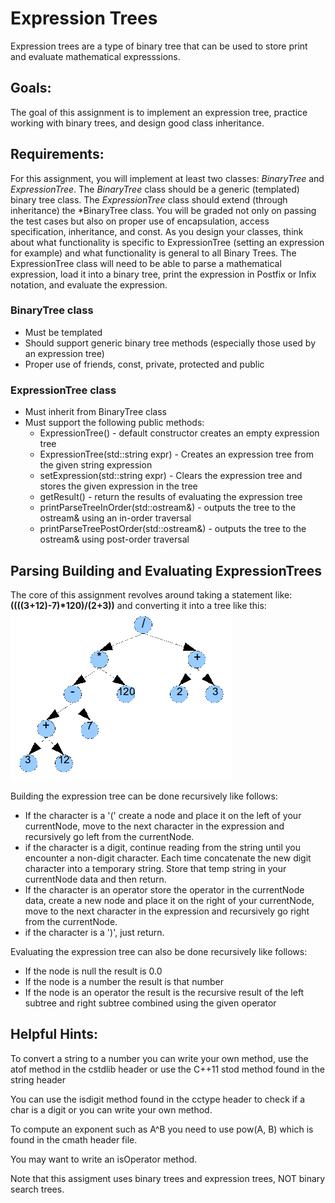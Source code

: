 # Expression Trees

Expression trees are a type of binary tree that can be used to store print and evaluate mathematical expresssions.

## Goals:
The goal of this assignment is to implement an expression tree, practice working with binary trees, and design good class inheritance.

## Requirements:
For this assignment, you will implement at least two classes: *BinaryTree* and *ExpressionTree*.  The *BinaryTree* class should be a generic (templated) binary tree class.  The *ExpressionTree* class should extend (through inheritance) the *BinaryTree<String> class.  You will be graded not only on passing the test cases but also on proper use of encapsulation, access specification, inheritance, and const. As you design your classes, think about what functionality is specific to ExpressionTree (setting an expression for example) and what functionality is general to all Binary Trees. The ExpressionTree class will need to be able to parse a mathematical expression, load it into a binary tree, print the expression in Postfix or Infix notation, and evaluate the expression.

### BinaryTree class

+ Must be templated
+ Should support generic binary tree methods (especially those used by an expression tree)
+ Proper use of friends, const, private, protected and public

### ExpressionTree class

+ Must inherit from BinaryTree<String> class
+ Must support the following public methods:
	+ ExpressionTree() - default constructor creates an empty expression tree
	+ ExpressionTree(std::string expr) - Creates an expression tree from the given string expression
	+ setExpression(std::string expr) - Clears the expression tree and stores the given expression in the tree
	+ getResult() - return the results of evaluating the expression tree
	+ printParseTreeInOrder(std::ostream&) - outputs the tree to the ostream& using an in-order traversal
	+ printParseTreePostOrder(std::ostream&) - outputs the tree to the ostream& using post-order traversal

## Parsing Building and Evaluating ExpressionTrees

The core of this assignment revolves around taking a statement like: __((((3+12)-7)*120)/(2+3))__ and converting it into a tree like this: ![Expression Tree](ExpressionTree.png)

Building the expression tree can be done recursively like follows:
+ If the character is a '(' create a node and place it on the left of your currentNode, move to the next character in the expression and recursively go left from the currentNode.
+ if the character is a digit, continue reading from the string until you encounter a non-digit character.  Each time concatenate the new digit character into a temporary string.  Store that temp string in your currentNode data and then return.
+ If the character is an operator store the operator in the currentNode data, create a new node and place it on the right of your currentNode, move to the next character in the expression and recursively go right from the currentNode.
+ if the character is a ')', just return.


Evaluating the expression tree can also be done recursively like follows:
+ If the node is null the result is 0.0
+ If the node is a number the result is that number
+ If the node is an operator the result is the recursive result of the left subtree and right subtree combined using the given operator

## Helpful Hints:

To convert a string to a number you can write your own method, use the atof method in the cstdlib header or use the C++11 stod method found in the string header

You can use the isdigit method found in the cctype header to check if a char is a digit or you can write your own method.

To compute an exponent such as A^B you need to use pow(A, B) which is found in the cmath header file.

You may want to write an isOperator method.

Note that this assigment uses binary trees and expression trees, NOT binary search trees.
